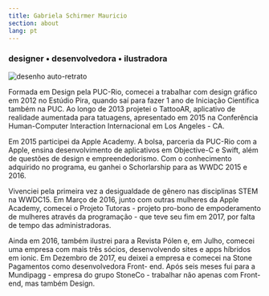 ```yaml
---
title: Gabriela Schirmer Mauricio
section: about
lang: pt
---
```


<div class="gsm-about">
  <h3>
    designer • desenvolvedora • ilustradora
  </h3>
  <div class="gsm-about__img">
    <img src="{{ "/assets/images/thumb.png" | relative_url }}" alt="desenho auto-retrato">
  </div>
  <div class="gsm-about__description">
    <p>
      Formada em Design pela PUC-Rio, comecei a trabalhar com design gráfico em 2012 no Estúdio Pira, quando saí para fazer 1 ano de Iniciação Científica também na PUC. Ao longo de 2013 projetei o TattooAR, aplicativo de realidade aumentada para tatuagens, apresentado em 2015 na Conferência Human-Computer Interaction Internacional em Los Angeles - CA.
    </p>
    <p>
      Em 2015 participei da Apple Academy. A bolsa, parceria da PUC-Rio com a Apple, ensina desenvolvimento de aplicativos em Objective-C e Swift, além de questões de design e empreendedorismo. Com o conhecimento adquirido no programa, eu ganhei o Schorlarship para as WWDC 2015 e 2016.
    </p>
    <p>
      Vivenciei pela primeira vez a desigualdade de gênero nas disciplinas STEM na WWDC15. Em Março de 2016, junto com outras mulheres da Apple Academy, comecei o Projeto Tutoras - projeto pro-bono de empoderamento de mulheres através da programação - que teve seu fim em 2017, por falta de tempo das administradoras.
    </p>
    <p>
      Ainda em 2016, também ilustrei para a Revista Pólen e, em Julho, comecei uma empresa com mais três sócios, desenvolvendo sites e apps híbridos em ionic. Em Dezembro de 2017, eu deixei a empresa e comecei na Stone Pagamentos como desenvolvedora Front- end. Após seis meses fui para a Mundipagg - empresa do grupo StoneCo - trabalhar não apenas com Front-end, mas também Design.
    </p>
  </div>
</div>